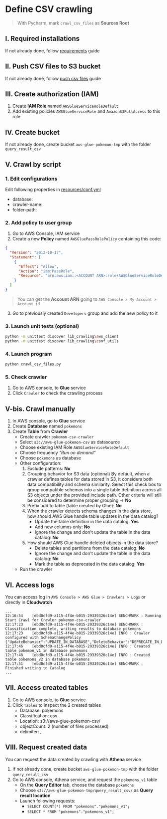 # Define CSV crawling

> With Pycharm, mark `crawl_csv_files` as **Sources Root**

## I. Required installations
If not already done, follow [requirements](../../requirements.md) guide

## II. Push CSV files to S3 bucket
If not already done, follow [push csv files](../../aws_s3/push_csv_files/README.md) guide

## III. Create authorization (IAM)
1. Create **IAM Role** named `AWSGlueServiceRoleDefault`
2. Add existing policies `AWSGlueServiceRole` and `AmazonS3FullAccess` to this role

## IV. Create bucket
If not already done, create bucket `aws-glue-pokemon-tmp` with the folder `query_result_csv`

## V. Crawl by script

### 1. Edit configurations
Edit following properties in [resources/conf.yml](resources/conf.yml)
   - database:
   - crawler-name:
   - folder-path:

### 2. Add policy to user group
1. Go to AWS Console, IAM service
2. Create a new **Policy** named `AWSGluePassRolePolicy` containing this code:
```json
{
  "Version": "2012-10-17",
  "Statement": [
    {
      "Effect": "Allow",
      "Action": "iam:PassRole",
      "Resource": "arn:aws:iam::<ACCOUNT ARN>:role/AWSGlueServiceRoleDefault"
    }
  ]
}
```
> You can get the **Account ARN** going to `AWS Console > My Account > Account id`

3. Go to previously created `Developers` group and add the new policy to it

### 3. Launch unit tests (optional)
```sh
python -m unittest discover lib_crawling\aws_client
python -m unittest discover lib_crawling\conf_utils
```

### 4. Launch program
```sh
python crawl_csv_files.py
```

### 5. Check crawler
1. Go to AWS console, to **Glue** service
2. Click `Crawler` to check the crawling process

## V-bis. Crawl manually
1. In AWS console, go to **Glue** service
2. Create **Database** named `pokemons`
3. Create **Table** from **Crawler**  
    - Create crawler `pokemon-csv-crawler`
    - Select `s3://aws-glue-pokemon-csv` as datasource
    - Choose existing IAM Role `AWSGlueServiceRoleDefault`
    - Choose frequency *"Run on demand"*
    - Choose `pokemons` as database
    - Other configuration:
        1. Exclude patterns: **No**
        2. Grouping behavior for S3 data (optional)
            By default, when a crawler defines tables for data stored in S3, it considers both data compatibility and schema similarity. Select this check box to group compatible schemas into a single table definition across all S3 objects under the provided include path. Other criteria will still be considered to determine proper grouping
            => **No**
        3. Prefix add to table (table created by Glue): **No**
        4. When the crawler detects schema changes in the data store, how should AWS Glue handle table updates in the data catalog?
            - Update the table definition in the data catalog: **Yes**
            - Add new columns only: **No**
            - Ignore the change and don't update the table in the data catalog: **No**
        5. How should AWS Glue handle deleted objects in the data store?
            - Delete tables and partitions from the data catalog: **No**
            - Ignore the change and don't update the table in the data catalog: **No**
            - Mark the table as deprecated in the data catalog: **Yes**
    - Run the crawler

## VI. Access logs
You can access log in `AWS Console > AWS Glue > Crawlers > Logs` or directly in **Cloudwatch**

```
...
12:16:54    [ebd0cfd9-a115-4f4e-b015-29339326c14e] BENCHMARK : Running Start Crawl for Crawler pokemon-csv-crawler
12:17:23    [ebd0cfd9-a115-4f4e-b015-29339326c14e] BENCHMARK : Classification complete, writing results to database pokemons
12:17:23    [ebd0cfd9-a115-4f4e-b015-29339326c14e] INFO : Crawler configured with SchemaChangePolicy {"UpdateBehavior":"UPDATE_IN_DATABASE","DeleteBehavior":"DEPRECATE_IN_DATABASE"}.
12:17:46    [ebd0cfd9-a115-4f4e-b015-29339326c14e] INFO : Created table pokemon_v1 in database pokemons
12:17:48    [ebd0cfd9-a115-4f4e-b015-29339326c14e] INFO : Created table pokemons_v2 in database pokemons
12:17:51    [ebd0cfd9-a115-4f4e-b015-29339326c14e] BENCHMARK : Finished writing to Catalog
...
```

## VII. Access created tables
1. Go to AWS console, to **Glue** service
2. Click `Tables` to inspect the 2 created tables
    - Database: pokemons
    - Classification: csv
    - Location: s3://aws-glue-pokemon-csv/
    - objectCount: 2 (number of files processed)
    - delimiter: ,

## VIII. Request created data
You can request the data created by crawling with **Athena** service

1. If not already done, create bucket `aws-glue-pokemon-tmp` with the folder `query_result_csv`
2. Go to AWS console, Athena service, and request the `pokemons_v1` table
    - On the **Query Editor** tab, choose the database `pokemons`
    - Choose `s3://aws-glue-pokemon-tmp/query_result_csv/` as **Query result location**
    - Launch following requests:
        - `SELECT COUNT(*) FROM "pokemons"."pokemons_v1";`
        - `SELECT * FROM "pokemons"."pokemons_v1";`
